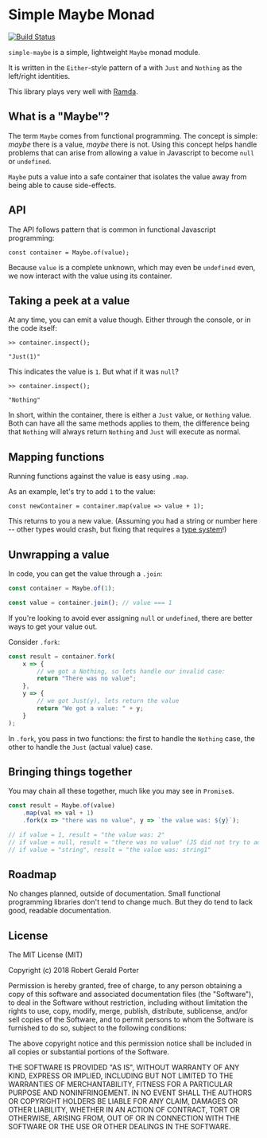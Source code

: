 # Simple Maybe Monad
[![Build Status](https://travis-ci.org/rgeraldporter/simple-maybe.svg?branch=master)](https://travis-ci.org/rgeraldporter/simple-maybe)

`simple-maybe` is a simple, lightweight `Maybe` monad module.

It is written in the `Either`-style pattern of a with `Just` and `Nothing` as the left/right identities.

This library plays very well with [Ramda](https://ramdajs.com/).

## What is a "Maybe"?

The term `Maybe` comes from functional programming. The concept is simple: _maybe_ there is a value, _maybe_ there is not. Using this concept helps handle problems that can arise from allowing a value in Javascript to become `null` or `undefined`.

`Maybe` puts a value into a safe container that isolates the value away from being able to cause side-effects.

## API

The API follows pattern that is common in functional Javascript programming:

```
const container = Maybe.of(value);
```

Because `value` is a complete unknown, which may even be `undefined` even, we now interact with the value using its container.

## Taking a peek at a value

At any time, you can emit a value though. Either through the console, or in the code itself:

```
>> container.inspect();

"Just(1)"
```

This indicates the value is `1`. But what if it was `null`?

```
>> container.inspect();

"Nothing"
```

In short, within the container, there is either a `Just` value, or `Nothing` value. Both can have all the same methods applies to them, the difference being that `Nothing` will always return `Nothing` and `Just` will execute as normal.

## Mapping functions

Running functions against the value is easy using `.map`.

As an example, let's try to add `1` to the value:

```
const newContainer = container.map(value => value + 1);
```

This returns to you a new value. (Assuming you had a string or number here -- other types would crash, but fixing that requires a [type system](https://flow.org/en/)!)

## Unwrapping a value

In code, you can get the value through a `.join`:

```js
const container = Maybe.of(1);

const value = container.join(); // value === 1
```

If you're looking to avoid ever assigning `null` or `undefined`, there are better ways to get your value out.

Consider `.fork`:

```js
const result = container.fork(
    x => {
        // we got a Nothing, so lets handle our invalid case:
        return "There was no value";
    },
    y => {
        // we got Just(y), lets return the value
        return "We got a value: " + y;
    }
);
```

In `.fork`, you pass in two functions: the first to handle the `Nothing` case, the other to handle the `Just` (actual value) case.

## Bringing things together

You may chain all these together, much like you may see in `Promise`s.

```js
const result = Maybe.of(value)
    .map(val => val + 1)
    .fork(x => "there was no value", y => `the value was: ${y}`);

// if value = 1, result = "the value was: 2"
// if value = null, result = "there was no value" (JS did not try to add null + 1)
// if value = "string", result = "the value was: string1"
```

## Roadmap

No changes planned, outside of documentation. Small functional programming libraries don't tend to change much. But they do tend to lack good, readable documentation.

## License

The MIT License (MIT)

Copyright (c) 2018 Robert Gerald Porter

Permission is hereby granted, free of charge, to any person obtaining a copy
of this software and associated documentation files (the "Software"), to deal
in the Software without restriction, including without limitation the rights
to use, copy, modify, merge, publish, distribute, sublicense, and/or sell
copies of the Software, and to permit persons to whom the Software is
furnished to do so, subject to the following conditions:

The above copyright notice and this permission notice shall be included in
all copies or substantial portions of the Software.

THE SOFTWARE IS PROVIDED "AS IS", WITHOUT WARRANTY OF ANY KIND, EXPRESS OR
IMPLIED, INCLUDING BUT NOT LIMITED TO THE WARRANTIES OF MERCHANTABILITY,
FITNESS FOR A PARTICULAR PURPOSE AND NONINFRINGEMENT. IN NO EVENT SHALL THE
AUTHORS OR COPYRIGHT HOLDERS BE LIABLE FOR ANY CLAIM, DAMAGES OR OTHER
LIABILITY, WHETHER IN AN ACTION OF CONTRACT, TORT OR OTHERWISE, ARISING FROM,
OUT OF OR IN CONNECTION WITH THE SOFTWARE OR THE USE OR OTHER DEALINGS IN
THE SOFTWARE.
